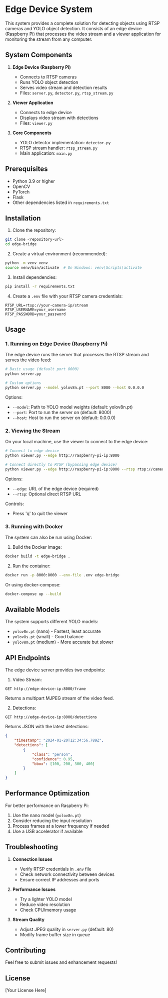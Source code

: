 # Edge Device System

This system provides a complete solution for detecting objects using RTSP cameras and YOLO object detection. It consists of an edge device (Raspberry Pi) that processes the video stream and a viewer application for monitoring the stream from any computer.

## System Components

1. **Edge Device (Raspberry Pi)**
   - Connects to RTSP cameras
   - Runs YOLO object detection
   - Serves video stream and detection results
   - Files: `server.py`, `detector.py`, `rtsp_stream.py`

2. **Viewer Application**
   - Connects to edge device
   - Displays video stream with detections
   - Files: `viewer.py`

3. **Core Components**
   - YOLO detector implementation: `detector.py`
   - RTSP stream handler: `rtsp_stream.py`
   - Main application: `main.py`

## Prerequisites

- Python 3.9 or higher
- OpenCV
- PyTorch
- Flask
- Other dependencies listed in `requirements.txt`

## Installation

1. Clone the repository:
```bash
git clone <repository-url>
cd edge-bridge
```

2. Create a virtual environment (recommended):
```bash
python -m venv venv
source venv/bin/activate  # On Windows: venv\Scripts\activate
```

3. Install dependencies:
```bash
pip install -r requirements.txt
```

4. Create a `.env` file with your RTSP camera credentials:
```env
RTSP_URL=rtsp://your-camera-ip/stream
RTSP_USERNAME=your_username
RTSP_PASSWORD=your_password
```

## Usage

### 1. Running on Edge Device (Raspberry Pi)

The edge device runs the server that processes the RTSP stream and serves the video feed:

```bash
# Basic usage (default port 8000)
python server.py

# Custom options
python server.py --model yolov8n.pt --port 8080 --host 0.0.0.0
```

Options:
- `--model`: Path to YOLO model weights (default: yolov8n.pt)
- `--port`: Port to run the server on (default: 8000)
- `--host`: Host to run the server on (default: 0.0.0.0)

### 2. Viewing the Stream

On your local machine, use the viewer to connect to the edge device:

```bash
# Connect to edge device
python viewer.py --edge http://raspberry-pi-ip:8000

# Connect directly to RTSP (bypassing edge device)
python viewer.py --edge http://raspberry-pi-ip:8000 --rtsp rtsp://camera-ip/stream
```

Options:
- `--edge`: URL of the edge device (required)
- `--rtsp`: Optional direct RTSP URL

Controls:
- Press 'q' to quit the viewer

### 3. Running with Docker

The system can also be run using Docker:

1. Build the Docker image:
```bash
docker build -t edge-bridge .
```

2. Run the container:
```bash
docker run -p 8000:8000 --env-file .env edge-bridge
```

Or using docker-compose:
```bash
docker-compose up --build
```

## Available Models

The system supports different YOLO models:
- `yolov8n.pt` (nano) - Fastest, least accurate
- `yolov8s.pt` (small) - Good balance
- `yolov8m.pt` (medium) - More accurate but slower

## API Endpoints

The edge device server provides two endpoints:

1. Video Stream:
```
GET http://edge-device-ip:8000/frame
```
Returns a multipart MJPEG stream of the video feed.

2. Detections:
```
GET http://edge-device-ip:8000/detections
```
Returns JSON with the latest detections:
```json
{
    "timestamp": "2024-01-20T12:34:56.789Z",
    "detections": [
        {
            "class": "person",
            "confidence": 0.95,
            "bbox": [100, 200, 300, 400]
        }
    ]
}
```

## Performance Optimization

For better performance on Raspberry Pi:
1. Use the nano model (`yolov8n.pt`)
2. Consider reducing the input resolution
3. Process frames at a lower frequency if needed
4. Use a USB accelerator if available

## Troubleshooting

1. **Connection Issues**
   - Verify RTSP credentials in `.env` file
   - Check network connectivity between devices
   - Ensure correct IP addresses and ports

2. **Performance Issues**
   - Try a lighter YOLO model
   - Reduce video resolution
   - Check CPU/memory usage

3. **Stream Quality**
   - Adjust JPEG quality in `server.py` (default: 80)
   - Modify frame buffer size in queue

## Contributing

Feel free to submit issues and enhancement requests!

## License

[Your License Here] 